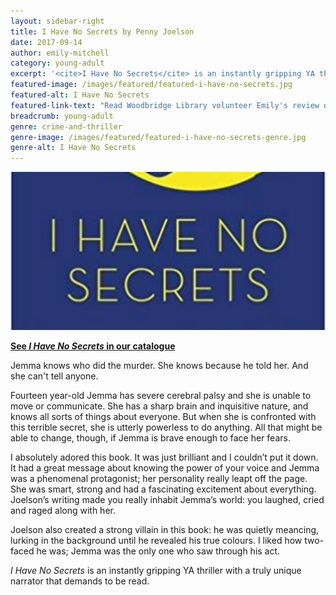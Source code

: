 ```yaml
---
layout: sidebar-right
title: I Have No Secrets by Penny Joelson
date: 2017-09-14
author: emily-mitchell
category: young-adult
excerpt: '<cite>I Have No Secrets</cite> is an instantly gripping YA thriller with a truly unique narrator that demands to be read.'
featured-image: /images/featured/featured-i-have-no-secrets.jpg
featured-alt: I Have No Secrets
featured-link-text: "Read Woodbridge Library volunteer Emily's review of <cite>I Have No Secrets</cite>, by Penny Joelson."
breadcrumb: young-adult
genre: crime-and-thriller
genre-image: /images/featured/featured-i-have-no-secrets-genre.jpg
genre-alt: I Have No Secrets
---
```


![I Have No Secrets](/images/featured/featured-i-have-no-secrets.jpg)

**[See <cite>I Have No Secrets</cite> in our catalogue](https://suffolk.spydus.co.uk/cgi-bin/spydus.exe/ENQ/OPAC/BIBENQ?BRN=2141714)**

Jemma knows who did the murder. She knows because he told her. And she can't tell anyone.

Fourteen year-old Jemma has severe cerebral palsy and she is unable to move or communicate. She has a sharp brain and inquisitive nature, and knows all sorts of things about everyone. But when she is confronted with this terrible secret, she is utterly powerless to do anything. All that might be able to change, though, if Jemma is brave enough to face her fears.

I absolutely adored this book. It was just brilliant and I couldn’t put it down. It had a great message about knowing the power of your voice and Jemma was a phenomenal protagonist; her personality really leapt off the page. She was smart, strong and had a fascinating excitement about everything. Joelson’s writing made you really inhabit Jemma’s world: you laughed, cried and raged along with her.

Joelson also created a strong villain in this book: he was quietly meancing, lurking in the background until he revealed his true colours. I liked how two-faced he was; Jemma was the only one who saw through his act.

<cite>I Have No Secrets</cite> is an instantly gripping YA thriller with a truly unique narrator that demands to be read.
